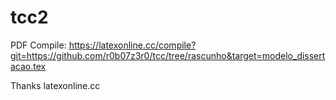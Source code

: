 # tcc2


PDF Compile: https://latexonline.cc/compile?git=https://github.com/r0b07z3r0/tcc/tree/rascunho&target=modelo_dissertacao.tex

Thanks latexonline.cc
